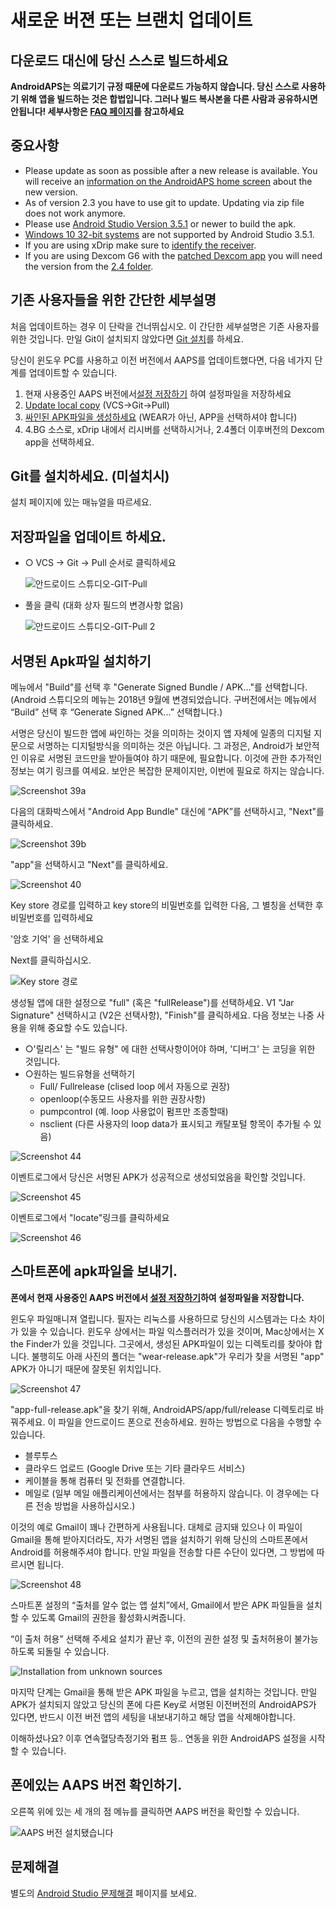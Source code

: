 # 새로운 버젼 또는 브랜치 업데이트

## 다운로드 대신에 당신 스스로 빌드하세요

**AndroidAPS는 의료기기 규정 때문에 다운로드 가능하지 않습니다. 당신 스스로 사용하기 위해 앱을 빌드하는 것은 합법입니다. 그러나 빌드 복사본을 다른 사람과 공유하시면 안됩니다! 세부사항은 [FAQ 페이지](../Getting-Started/FAQ.md)를 참고하세요**

## 중요사항

* Please update as soon as possible after a new release is available. You will receive an [information on the AndroidAPS home screen](../Installing-AndroidAPS/Releasenotes.html#release-notes) about the new version.
* As of version 2.3 you have to use git to update. Updating via zip file does not work anymore.
* Please use [Android Studio Version 3.5.1](https://developer.android.com/studio/) or newer to build the apk.
* [Windows 10 32-bit systems](../Installing-AndroidAPS/troubleshooting_androidstudio#unable-to-start-daemon-process) are not supported by Android Studio 3.5.1.
* If you are using xDrip make sure to [identify the receiver](../Configuration/xdrip#identify-receiver).
* If you are using Dexcom G6 with the [patched Dexcom app](../Hardware/DexcomG6#if-using-g6-with-patched-dexcom-app) you will need the version from the [2.4 folder](https://github.com/dexcomapp/dexcomapp/tree/master/2.4).

## 기존 사용자들을 위한 간단한 세부설명

처음 업데이트하는 경우 이 단락을 건너뛰십시오. 이 간단한 세부설명은 기존 사용자를 위한 것입니다. 만일 Git이 설치되지 않았다면 [Git 설치](../Installing-AndroidAPS/git-install.rst)를 하세요.

당신이 윈도우 PC를 사용하고 이전 버전에서 AAPS를 업데이트했다면, 다음 네가지 단계를 업데이트할 수 있습니다.

1. 현재 사용중인 AAPS 버전에서[설정 저장하기](../Usage/ExportImportSettings#how-to-export-settings) 하여 설정파일을 저장하세요
2. [Update local copy](../Installing-AndroidAPS/Update-to-new-version#update-your-local-copy) (VCS->Git->Pull)
3. [싸인된 APK파일을 생성하세요](../Installing-AndroidAPS/Update-to-new-version#generate-signed-apk) (WEAR가 아닌, APP을 선택하셔야 합니다)
4. 4.BG 소스로, xDrip 내에서 리시버를 선택하시거나, 2.4폴더 이후버전의 Dexcom app을 선택하세요.

## Git를 설치하세요. (미설치시)

설치 페이지에 있는 매뉴얼을 따르세요.

## 저장파일을 업데이트 하세요.

* ○ VCS -> Git -> Pull 순서로 클릭하세요
  
  ![안드로이드 스튜디오-GIT-Pull](../images/Update_Pull.png)

* 풀을 클릭 (대화 상자 필드의 변경사항 없음)
  
  ![안드로이드 스튜디오-GIT-Pull 2](../images/Update_Pull2.png)

## 서명된 Apk파일 설치하기

<!--- Text is maintained in page building-apk.md ---> 메뉴에서 "Build"를 선택 후 "Generate Signed Bundle / APK..."를 선택합니다. (Android 스튜디오의 메뉴는 2018년 9월에 변경되었습니다. 구버전에서는 메뉴에서 “Build” 선택 후 “Generate Signed APK...” 선택합니다.)

서명은 당신이 빌드한 앱에 싸인하는 것을 의미하는 것이지 앱 자체에 일종의 디지털 지문으로 서명하는 디지털방식을 의미하는 것은 아닙니다. 그 과정은, Android가 보안적인 이유로 서명된 코드만을 받아들여야 하기 때문에, 필요합니다. 이것에 관한 추가적인 정보는 여기 링크를 여세요. 보안은 복잡한 문제이지만, 이번에 필요로 하지는 않습니다.

![Screenshot 39a](../images/Installation_Screenshot_39a.PNG)

다음의 대화박스에서 "Android App Bundle" 대신에 “APK”를 선택하시고, "Next"를 클릭하세요.

![Screenshot 39b](../images/Installation_Screenshot_39b.PNG)

"app"을 선택하시고 "Next"를 클릭하세요.

![Screenshot 40](../images/Installation_Screenshot_40.png)

Key store 경로를 입력하고 key store의 비밀번호를 입력한 다음, 그 별칭을 선택한 후 비밀번호를 입력하세요

'암호 기억' 을 선택하세요

Next를 클릭하십시오.

![Key store 경로](../images/KeystorePathUpdate.PNG)

생성될 앱에 대한 설정으로 "full" (혹은 "fullRelease")를 선택하세요. V1 "Jar Signature" 선택하시고 (V2은 선택사항), "Finish"를 클릭하세요. 다음 정보는 나중 사용을 위해 중요할 수도 있습니다.

* ○'릴리스' 는 "빌드 유형" 에 대한 선택사항이어야 하며, '디버그' 는 코딩을 위한 것입니다.
* ○원하는 빌드유형을 선택하기 
  * Full/ Fullrelease (clised loop 에서 자동으로 권장)
  * openloop(수동모드 사용자를 위한 권장사항)
  * pumpcontrol (예. loop 사용없이 펌프만 조종할때)
  * nsclient (다른 사용자의 loop data가 표시되고 캐탈포털 항목이 추가될 수 있음)

![Screenshot 44](../images/Installation_Screenshot_44.png)

이벤트로그에서 당신은 서명된 APK가 성공적으로 생성되었음을 확인할 것입니다.

![Screenshot 45](../images/Installation_Screenshot_45.png)

이벤트로그에서 "locate"링크를 클릭하세요

![Screenshot 46](../images/Installation_Screenshot_46.png)

## 스마트폰에 apk파일을 보내기.

**폰에서 현재 사용중인 AAPS 버전에서 [설정 저장하기](../Usage/ExportImportSettings#how-to-export-settings)하여 설정파일을 저장합니다.**

<!--- Text is maintained in page building-apk.md ---> 윈도우 파일매니져 열립니다. 필자는 리눅스를 사용하므로 당신의 시스템과는 다소 차이가 있을 수 있습니다. 윈도우 상에서는 파일 익스플러러가 있을 것이며, Mac상에서는 X the Finder가 있을 것입니다. 그곳에서, 생성된 APK파일이 있는 디렉토리를 찾아야 합니다. 불행히도 아래 사진의 폴더는 "wear-release.apk"가 우리가 찾을 서명된 "app" APK가 아니기 때문에 잘못된 위치입니다. 

![Screenshot 47](../images/Installation_Screenshot_47.png)

"app-full-release.apk"을 찾기 위해, AndroidAPS/app/full/release 디렉토리로 바꿔주세요. 이 파일을 안드로이드 폰으로 전송하세요. 원하는 방법으로 다음을 수행할 수 있습니다.

* 블루투스
* 클라우드 업로드 (Google Drive 또는 기타 클라우드 서비스)
* 케이블을 통해 컴퓨터 및 전화를 연결합니다. 
* 메일로 (일부 메일 애플리케이션에서는 첨부를 허용하지 않습니다. 이 경우에는 다른 전송 방법을 사용하십시오.)

이것의 예로 Gmail이 꽤나 간편하게 사용됩니다. 대체로 금지돼 있으나 이 파일이 Gmail을 통해 받아지더라도, 자가 서명된 앱을 설치하기 위해 당신의 스마트폰에서 Android를 허용해주셔야 합니다. 만일 파일을 전송할 다른 수단이 있다면, 그 방법에 따르시면 됩니다.

![Screenshot 48](../images/Installation_Screenshot_48.png)

스마트폰 설정의 “출처를 알수 없는 앱 설치”에서, Gmail에서 받은 APK 파일들을 설치할 수 있도록 Gmail의 권한을 활성화시켜줍니다. 

“이 출처 허용” 선택해 주세요 설치가 끝난 후, 이전의 권한 설정 및 출처허용이 불가능하도록 되돌릴 수 있습니다.

![Installation from unknown sources](../images/Installation_Screenshot_49-50.png)

마지막 단계는 Gmail을 통해 받은 APK 파일을 누르고, 앱을 설치하는 것입니다. 만일 APK가 설치되지 않았고 당신의 폰에 다른 Key로 서명된 이전버전의 AndroidAPS가 있다면, 반드시 이전 버전 앱의 세팅을 내보내기하고 해당 앱을 삭제해야합니다.

이해하셨나요? 이후 연속혈당측정기와 펌프 등.. 연동을 위한 AndroidAPS 설정을 시작할 수 있습니다. 

## 폰에있는 AAPS 버전 확인하기.

오른쪽 위에 있는 세 개의 점 메뉴를 클릭하면 AAPS 버전을 확인할 수 있습니다.

![AAPS 버전 설치됐습니다](../images/Update_VersionCheck.png)

## 문제해결

별도의 [Android Studio 문제해결](../Installing-AndroidAPS/troubleshooting_androidstudio.rst) 페이지를 보세요.
